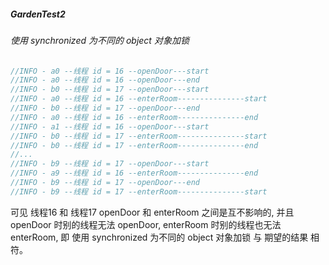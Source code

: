 
##### GardenTest2

###### 使用 synchronized 为不同的 object 对象加锁

```java
//INFO - a0 --线程 id = 16 --openDoor---start
//INFO - a0 --线程 id = 16 --openDoor---end
//INFO - b0 --线程 id = 17 --openDoor---start
//INFO - a0 --线程 id = 16 --enterRoom---------------start
//INFO - b0 --线程 id = 17 --openDoor---end
//INFO - a0 --线程 id = 16 --enterRoom---------------end
//INFO - a1 --线程 id = 16 --openDoor---start
//INFO - b0 --线程 id = 17 --enterRoom---------------start
//INFO - b0 --线程 id = 17 --enterRoom---------------end
//...
//INFO - b9 --线程 id = 17 --openDoor---start
//INFO - a9 --线程 id = 16 --enterRoom---------------end
//INFO - b9 --线程 id = 17 --openDoor---end
//INFO - b9 --线程 id = 17 --enterRoom---------------start
```

可见 线程16 和 线程17 openDoor 和 enterRoom 之间是互不影响的, 并且 openDoor 时别的线程无法 openDoor,
enterRoom 时别的线程也无法 enterRoom, 即 使用 synchronized 为不同的 object 对象加锁 与 期望的结果 相符。
